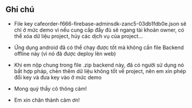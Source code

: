 ## Ghi chú
- File key cafeorder-f666-firebase-adminsdk-zanc5-03db1fdb0e.json sẽ chỉ ở mức demo
vì nếu cung cấp đầy đủ sẽ ngang tài khoản owner, có thể xóa dữ liệu project, hủy các dịch vụ của project...
- Ứng dụng android đã có thể chạy được tốt mà không cần file Backend offline này (vì nó đã được deploy lên web)

- Khi em nộp chung trong file .zip backend này, đã có người sử dụng nó bất hợp pháp, chèn thêm dữ liệu không tốt về project, nên em xin phép đổi key và đưa key vào ở mức demo
- Mong quý thầy cô thông cảm!
- Em xin chân thành cảm ơn!
